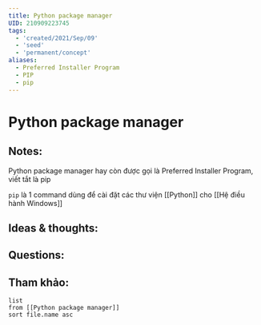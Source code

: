```yaml
---
title: Python package manager
UID: 210909223745
tags:
  - 'created/2021/Sep/09'
  - 'seed'
  - 'permanent/concept'
aliases:
  - Preferred Installer Program
  - PIP
  - pip
---
```

# Python package manager

## Notes:
Python package manager hay còn được gọi là Preferred Installer Program, viết tắt là pip

`pip` là 1 command dùng để cài đặt các thư viện [[Python]] cho [[Hệ điều hành Windows]]

## Ideas & thoughts:

## Questions:


## Tham khảo:
```dataview
list
from [[Python package manager]]
sort file.name asc
```